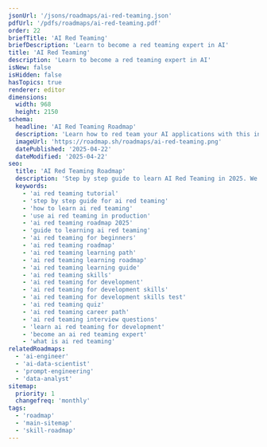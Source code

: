 ```yaml
---
jsonUrl: '/jsons/roadmaps/ai-red-teaming.json'
pdfUrl: '/pdfs/roadmaps/ai-red-teaming.pdf'
order: 22
briefTitle: 'AI Red Teaming'
briefDescription: 'Learn to become a red teaming expert in AI'
title: 'AI Red Teaming'
description: 'Learn to become a red teaming expert in AI'
isNew: false
isHidden: false
hasTopics: true
renderer: editor
dimensions:
  width: 968
  height: 2150
schema:
  headline: 'AI Red Teaming Roadmap'
  description: 'Learn how to red team your AI applications with this interactive step by step guide in 2025. We also have resources and short descriptions attached to the roadmap items so you can get everything you want to learn in one place.'
  imageUrl: 'https://roadmap.sh/roadmaps/ai-red-teaming.png'
  datePublished: '2025-04-22'
  dateModified: '2025-04-22'
seo:
  title: 'AI Red Teaming Roadmap'
  description: 'Step by step guide to learn AI Red Teaming in 2025. We also have resources and short descriptions attached to the roadmap items so you can get everything you want to learn in one place.'
  keywords:
    - 'ai red teaming tutorial'
    - 'step by step guide for ai red teaming'
    - 'how to learn ai red teaming'
    - 'use ai red teaming in production'
    - 'ai red teaming roadmap 2025'
    - 'guide to learning ai red teaming'
    - 'ai red teaming for beginners'
    - 'ai red teaming roadmap'
    - 'ai red teaming learning path'
    - 'ai red teaming learning roadmap'
    - 'ai red teaming learning guide'
    - 'ai red teaming skills'
    - 'ai red teaming for development'
    - 'ai red teaming for development skills'
    - 'ai red teaming for development skills test'
    - 'ai red teaming quiz'
    - 'ai red teaming career path'
    - 'ai red teaming interview questions'
    - 'learn ai red teaming for development'
    - 'become an ai red teaming expert'
    - 'what is ai red teaming'
relatedRoadmaps:
  - 'ai-engineer'
  - 'ai-data-scientist'
  - 'prompt-engineering'
  - 'data-analyst'
sitemap:
  priority: 1
  changefreq: 'monthly'
tags:
  - 'roadmap'
  - 'main-sitemap'
  - 'skill-roadmap'
---
```


